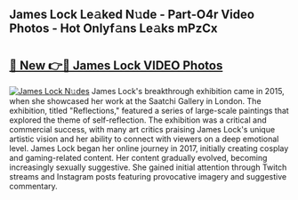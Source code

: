 ## James Lock Le𝚊ked N𝚞de - Part-O4r Video Photos - Hot Onlyf𝚊ns Le𝚊ks mPzCx

# <h2><a href="http://ac11922.deff.icu/?id=James+Lock">🔗 New 👉🔴 James Lock VIDEO Photos</a></h2>

[![James Lock N𝚞des](https://i.imgur.com/rIISA9y.gif)](http://ac11922.deff.icu/?id=James+Lock)
James Lock's breakthrough exhibition came in 2015, when she showcased her work at the Saatchi Gallery in London. The exhibition, titled "Reflections," featured a series of large-scale paintings that explored the theme of self-reflection. The exhibition was a critical and commercial success, with many art critics praising James Lock's unique artistic vision and her ability to connect with viewers on a deep emotional level. James Lock began her online journey in 2017, initially creating cosplay and gaming-related content. Her content gradually evolved, becoming increasingly sexually suggestive. She gained initial attention through Twitch streams and Instagram posts featuring provocative imagery and suggestive commentary.
